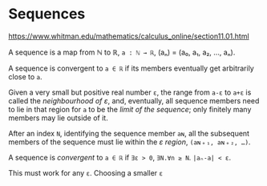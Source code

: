 # Sequences

https://www.whitman.edu/mathematics/calculus_online/section11.01.html

A sequence is a map from ℕ to ℝ, `a : ℕ → ℝ`, (aₙ) = (a₀, a₁, a₂, …, aₙ).

A sequence is convergent to `a ∈ ℝ` if its members eventually get arbitrarily close to `a`.

Given a very small but positive real number `ε`, the range from `a-ε` to `a+ε` is called the *neighbourhood of ε*, and, eventually, all sequence members need to lie in that region for `a` to be the *limit of the sequence*; only finitely many members may lie outside of it.

After an index `N`, identifying the sequence member `aɴ`, all the subsequent members of the sequence must lie within the *ε region*, `(aɴ﹢₁, aɴ﹢₂, …)`.

A sequence is *convergent* to `a ∈ ℝ` if `∃ε > 0`, `∃N.∀n ≥ N`. `|aₙ-a| < ε`.

This must work for any `ε`. Choosing a smaller `ε` 
